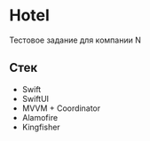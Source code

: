 # Hotel
Тестовое задание для компании N
## Стек
- Swift
- SwiftUI
- MVVM + Coordinator
- Alamofire
- Kingfisher
